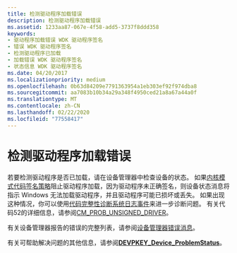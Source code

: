 ```yaml
---
title: 检测驱动程序加载错误
description: 检测驱动程序加载错误
ms.assetid: 1233aa87-067e-4f58-add5-3737f8ddd358
keywords:
- 驱动程序加载错误 WDK 驱动程序签名
- 错误 WDK 驱动程序签名
- 检测驱动程序已加载
- 加载错误 WDK 驱动程序签名
- 状态信息 WDK 驱动程序签名
ms.date: 04/20/2017
ms.localizationpriority: medium
ms.openlocfilehash: 0b63d84209e7791363954a1eb303ef92f974dba8
ms.sourcegitcommit: aa7083b10b34a29a348f4950ced21a8a67a44a0f
ms.translationtype: MT
ms.contentlocale: zh-CN
ms.lasthandoff: 02/22/2020
ms.locfileid: "77558417"
---
```

# <a name="detecting-driver-load-errors"></a>检测驱动程序加载错误


若要检测驱动程序是否已加载，请在设备管理器中检查设备的状态。 如果[内核模式代码签名策略](kernel-mode-code-signing-policy--windows-vista-and-later-.md)阻止驱动程序加载，因为驱动程序未正确签名，则设备状态消息将指示 Windows 无法加载驱动程序，并且驱动程序可能已损坏或丢失。 如果出现这种情况，你可以使用[代码完整性诊断系统日志事件](code-integrity-diagnostic-system-log-events.md)来进一步诊断问题。 有关代码52的详细信息，请参阅[CM_PROB_UNSIGNED_DRIVER](cm-prob-unsigned-driver.md)。

有关设备管理器报告的错误的完整列表，请参阅[设备管理器错误消息](device-manager-error-messages.md)。

有关可帮助解决问题的其他信息，请参阅[**DEVPKEY_Device_ProblemStatus**](devpkey-device-problemstatus.md)。

